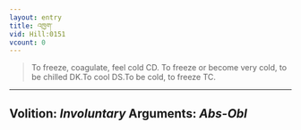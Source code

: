 ```yaml
---
layout: entry
title: འཁྱག་
vid: Hill:0151
vcount: 0
---
```

> To freeze, coagulate, feel cold CD\. To freeze or become very cold, to be chilled DK\.To cool DS\.To be cold, to freeze TC\.

---
Volition: _Involuntary_
Arguments: _Abs-Obl_
---

